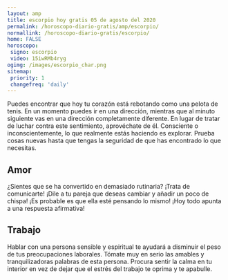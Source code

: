```yaml
---
layout: amp
title: escorpio hoy gratis 05 de agosto del 2020 
permalink: /horoscopo-diario-gratis/amp/escorpio/
normallink: /horoscopo-diario-gratis/escorpio/
home: FALSE
horoscopo:
 signo: escorpio
 video: 15iwRMb4ryg
ogimg: /images/escorpio_char.png
sitemap:
 priority: 1
 changefreq: 'daily'
---
```



Puedes encontrar que hoy tu corazón está rebotando como una pelota de tenis. En un momento puedes ir en una dirección, mientras que al minuto siguiente vas en una dirección completamente diferente. En lugar de tratar de luchar contra este sentimiento, aprovéchate de él. Consciente o inconscientemente, lo que realmente estás haciendo es explorar. Prueba cosas nuevas hasta que tengas la seguridad de que has encontrado lo que necesitas.

## Amor

¿Sientes que se ha convertido en demasiado rutinaria? ¡Trata de comunicarte! ¡Dile a tu pareja que deseas cambiar y añadir un poco de chispa! ¡Es probable es que ella esté pensando lo mismo! ¡Hoy todo apunta a una respuesta afirmativa!

## Trabajo

Hablar con una persona sensible y espiritual te ayudará a disminuir el peso de tus preocupaciones laborales. Tómate muy en serio las amables y tranquilizadoras palabras de esta persona. Procura sentir la calma en tu interior en vez de dejar que el estrés del trabajo te oprima y te apabulle.